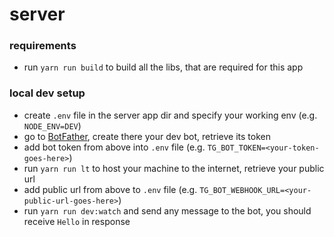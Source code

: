 # server

### requirements

- run `yarn run build` to build all the libs, that are required for this app

### local dev setup

- create `.env` file in the server app dir and specify your working env (e.g. `NODE_ENV=DEV`)
- go to [BotFather](https://t.me/BotFather), create there your dev bot, retrieve its token
- add bot token from above into `.env` file (e.g. `TG_BOT_TOKEN=<your-token-goes-here>`)
- run `yarn run lt` to host your machine to the internet, retrieve your public url
- add public url from above to `.env` file (e.g. `TG_BOT_WEBHOOK_URL=<your-public-url-goes-here>`)
- run `yarn run dev:watch` and send any message to the bot, you should receive `Hello` in response
